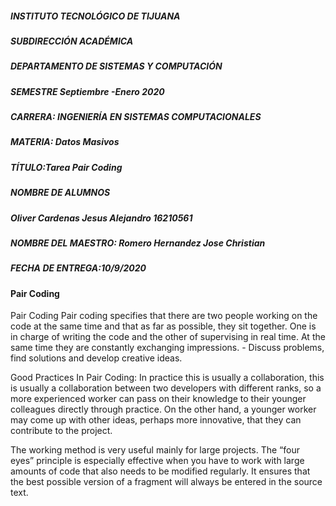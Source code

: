 

#####  INSTITUTO TECNOLÓGICO DE TIJUANA
#####  SUBDIRECCIÓN ACADÉMICA

##### DEPARTAMENTO DE SISTEMAS Y COMPUTACIÓN

##### SEMESTRE Septiembre -Enero 2020

 
##### CARRERA: INGENIERÍA EN SISTEMAS COMPUTACIONALES
#####  MATERIA: Datos Masivos

##### TÍTULO:Tarea Pair Coding
 


##### NOMBRE DE ALUMNOS
#####  Oliver Cardenas Jesus Alejandro 16210561

#####  NOMBRE DEL MAESTRO: Romero Hernandez Jose Christian
##### FECHA DE ENTREGA:10/9/2020











#### Pair Coding


Pair Coding
Pair coding specifies that there are two people working on the code at the same time and that as far as possible, they sit together. One is in charge of writing the code and the other of supervising in real time. At the same time they are constantly exchanging impressions. - Discuss problems, find solutions and develop creative ideas.

Good Practices In Pair Coding:
In practice this is usually a collaboration, this is usually a collaboration between two developers with different ranks, so a more experienced worker can pass on their knowledge to their younger colleagues directly through practice. On the other hand, a younger worker may come up with other ideas, perhaps more innovative, that they can contribute to the project.

The working method is very useful mainly for large projects. The “four eyes” principle is especially effective when you have to work with large amounts of code that also needs to be modified regularly. It ensures that the best possible version of a fragment will always be entered in the source text.







